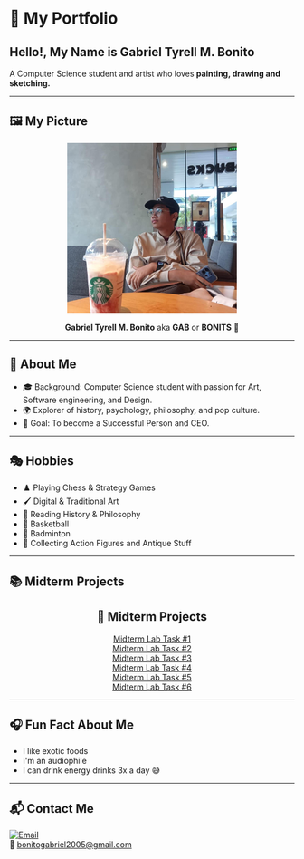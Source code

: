# 🎨 My Portfolio  

## Hello!, My Name is Gabriel Tyrell M. Bonito  
A Computer Science student and artist who loves **painting, drawing and sketching.**  

---

## 🖼️ My Picture  
<p align="center">
  <img src="485093912_2016209432209008_2788840537492230754_n.jpg" alt="image" width="300" height="300">
</p>

<p align="center"><b>Gabriel Tyrell M. Bonito</b> aka <b>GAB</b> or <b>BONITS</b> 👋</p>

---

## 👤 About Me  
- 🎓 Background: Computer Science student with passion for Art, Software engineering, and Design.  
- 🌍 Explorer of history, psychology, philosophy, and pop culture.  
- 🎯 Goal: To become a Successful Person and CEO.  

---

## 🎭 Hobbies  
- ♟️ Playing Chess & Strategy Games  
- 🖌️ Digital & Traditional Art  
- 📖 Reading History & Philosophy  
- 🏀 Basketball  
- 🏸 Badminton  
- 🧸 Collecting Action Figures and Antique Stuff  

---

## 📚 Midterm Projects  

<h2 align="center">📂 Midterm Projects</h2>

<p align="center">
  <a href="https://drive.google.com/file/d/1DxIQCHj-_HK481JtK1WAO8MfJlBxD_PT/view?usp=sharing" target="_blank">Midterm Lab Task #1</a><br>
  <a href="https://drive.google.com/file/d/1rahZnjZp_kelkbGIUWSxx5EUDO6CQ3NT/view?usp=sharing" target="_blank">Midterm Lab Task #2</a><br>
  <a href="https://drive.google.com/file/d/1SJySc4uaifVb-Fm3p_CouO4iZ5U0wxhe/view?usp=sharing" target="_blank">Midterm Lab Task #3</a><br>
  <a href="https://drive.google.com/file/d/14u9BfnT0OWmAyLckN8n9jeAhD9xNJ9KF/view?usp=sharing" target="_blank">Midterm Lab Task #4</a><br>
  <a href="https://drive.google.com/file/d/1T2ikvahqpVrDwR3eHUz2qhiSusvJtxtr/view?usp=sharing" target="_blank">Midterm Lab Task #5</a><br>
  <a href="https://drive.google.com/file/d/11EaYiSJAkrAK7AY2mo1205arZKP3tKRj/view?usp=sharing" target="_blank">Midterm Lab Task #6</a>
</p>

---

## 🎧 Fun Fact About Me  
- I like exotic foods  
- I'm an audiophile  
- I can drink energy drinks 3x a day 😅  

---

## 📬 Contact Me  
[![Email](https://img.shields.io/badge/Email-D14836?style=for-the-badge&logo=gmail&logoColor=white)](mailto:bonitogabriel2005@gmail.com)  
📧 bonitogabriel2005@gmail.com
